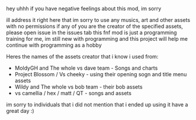 hey uhhh if you have negative feelings about this mod, im sorry

ill address it right here that im sorry to use any musics, art and other assets with no permissions
if any of you are the creator of the specified assets, please open issue in the issues tab
this fnf mod is just a programming training for me, im still new with programming and this 
project will help me continue with programming as a hobby

 Heres the names of the assets creator that i know i used from:
- MoldyGH and The whole vs dave team - Songs and charts
- Project Blossom / Vs cheeky - using their opening sogn and title menu assets
- Wildy and The whole vs bob team - their bob assets
- vs camellia / hex / matt / QT - songs and assets

im sorry to individuals that i did not mention that i ended up using it
have a great day :)
